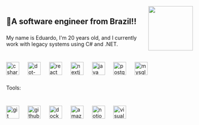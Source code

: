 <img align="right" height="120" src="https://user-images.githubusercontent.com/55389276/140866485-8fb1c876-9a8f-4d6a-98dc-08c4981eaf70.gif"  />

###

<h2 align="left">👋A software engineer from Brazil!!</h2>

###

<p align="left">My name is Eduardo, I'm 20 years old, and I currently work with legacy systems using C# and .NET.</p>

###

<br clear="both">

<div align="left">
  <img src="https://skillicons.dev/icons?i=cs" height="35" alt="csharp logo"  />
  <img width="15" />
  <img src="https://skillicons.dev/icons?i=dotnet" height="35" alt="dot-net logo"  />
  <img width="15" />
  <img src="https://skillicons.dev/icons?i=react" height="35" alt="react logo"  />
  <img width="15" />
  <img src="https://cdn.jsdelivr.net/gh/devicons/devicon/icons/nextjs/nextjs-original.svg" height="35" alt="nextjs logo"  />
  <img width="15" />
  <img src="https://skillicons.dev/icons?i=java" height="35" alt="java logo"  />
  <img width="15" />
  <img src="https://skillicons.dev/icons?i=postgres" height="35" alt="postgresql logo"  />
  <img width="15" />
  <img src="https://skillicons.dev/icons?i=mysql" height="35" alt="mysql logo"  />
</div>

###

<p align="left">Tools:</p>

###

<br clear="both">

<div align="left">
  <img src="https://skillicons.dev/icons?i=git" height="35" alt="git logo"  />
  <img width="15" />
  <img src="https://skillicons.dev/icons?i=github" height="35" alt="github logo"  />
  <img width="15" />
  <img src="https://skillicons.dev/icons?i=docker" height="35" alt="docker logo"  />
  <img width="15" />
  <img src="https://skillicons.dev/icons?i=aws" height="35" alt="amazonwebservices logo"  />
  <img width="15" />
  <img src="https://skillicons.dev/icons?i=notion" height="35" alt="notion logo"  />
  <img width="15" />
  <img src="https://skillicons.dev/icons?i=visualstudio" height="35" alt="visualstudio logo"  />
</div>

###
